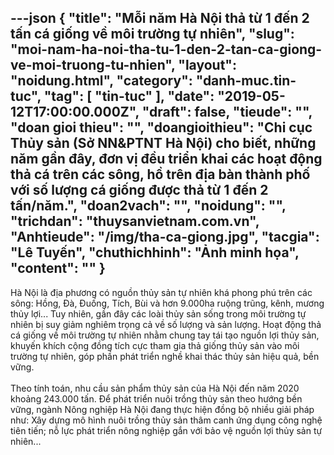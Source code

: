 ---json
{
    "title": "Mỗi năm Hà Nội thả từ 1 đến 2 tấn cá giống về môi trường tự nhiên",
    "slug": "moi-nam-ha-noi-tha-tu-1-den-2-tan-ca-giong-ve-moi-truong-tu-nhien",
    "layout": "noidung.html",
    "category": "danh-muc.tin-tuc",
    "tag": [
        "tin-tuc"
    ],
    "date": "2019-05-12T17:00:00.000Z",
    "draft": false,
    "tieude": "",
    "doan gioi thieu": "",
    "doangioithieu": "Chi cục Thủy sản (Sở NN&PTNT Hà Nội) cho biết, những năm gần đây, đơn vị đều triển khai các hoạt động thả cá trên các sông, hồ trên địa bàn thành phố với số lượng cá giống được thả từ 1 đến 2 tấn/năm.",
    "doan2vach": "",
    "noidung": "",
    "trichdan": "thuysanvietnam.com.vn",
    "Anhtieude": "/img/tha-ca-giong.jpg",
    "tacgia": "Lê Tuyến",
    "chuthichhinh": "Ảnh minh họa",
    "__content__": ""
}
---
<p>H&agrave; Nội l&agrave; địa phương c&oacute; nguồn thủy sản tự nhi&ecirc;n kh&aacute; phong ph&uacute; tr&ecirc;n c&aacute;c s&ocirc;ng: Hồng, Đ&agrave;, Đuống, T&iacute;ch, B&ugrave;i v&agrave; hơn 9.000ha ruộng trũng, k&ecirc;nh, mương thủy lợi... Tuy nhi&ecirc;n, gần đ&acirc;y c&aacute;c lo&agrave;i thủy sản sống trong m&ocirc;i trường tự̣ nhi&ecirc;n bị suy giảm nghi&ecirc;m trọng cả về số lượng v&agrave; sản lượng. Hoạt động thả c&aacute; giống về m&ocirc;i trường tự nhi&ecirc;n nhằm chung tay t&aacute;i tạo nguồn lợi thủy sản, khuyến kh&iacute;ch cộng đồng t&iacute;ch cực tham gia thả giống thủy sản v&agrave;o m&ocirc;i trường tự nhi&ecirc;n, g&oacute;p phần ph&aacute;t triển nghề khai th&aacute;c thủy sản hiệu quả, bền vững.<br />
<br />
Theo t&iacute;nh to&aacute;n, nhu cầu sản phẩm thủy sản của H&agrave; Nội đến năm 2020 khoảng 243.000 tấn. Để ph&aacute;t triển nu&ocirc;i trồng thủy sản theo hướng bền vững, ng&agrave;nh N&ocirc;ng nghiệp H&agrave; Nội đang thực hiện đồng bộ nhiều giải ph&aacute;p như: X&acirc;y dựng m&ocirc; h&igrave;nh nu&ocirc;i trồng thủy sản th&acirc;m canh ứng dụng c&ocirc;ng nghệ ti&ecirc;n tiến; nỗ lực ph&aacute;t triển n&ocirc;ng nghiệp gắn với bảo vệ nguồn lợi thủy sản tự nhi&ecirc;n...</p>
